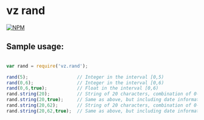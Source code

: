 # vz rand

[![NPM](https://nodei.co/npm/vz.rand.png?downloads=true)](https://nodei.co/npm/vz.rand/)

## Sample usage:

```javascript

var rand = require('vz.rand');

rand(5);                  // Integer in the interval [0,5)
rand(0,6);                // Integer in the interval [0,6)
rand(0,6,true);           // Float in the interval [0,6)
rand.string(20);          // String of 20 characters, combination of 0-9a-z
rand.string(20,true);     // Same as above, but including date information
rand.string(20,62);       // String of 20 characters, combination of 0-9a-zA-Z
rand.string(20,62,true);  // Same as above, but including date information

```

